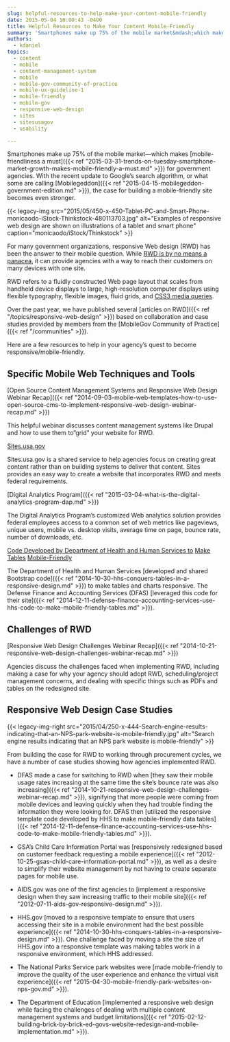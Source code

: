 ```yaml
---
slug: helpful-resources-to-help-make-your-content-mobile-friendly
date: 2015-05-04 10:00:43 -0400
title: Helpful Resources to Make Your Content Mobile-Friendly
summary: 'Smartphones make up 75% of the mobile market&mdash;which makes mobile-friendliness a must for government agencies. With the recent update to Google’s search algorithm, or what some are calling Mobilegeddon, the case for building a mobile-friendly site becomes even stronger. For many government organizations, responsive Web design (RWD) has been the answer to their mobile question.'
authors:
  - kdaniel
topics:
  - content
  - mobile
  - content-management-system
  - mobile
  - mobile-gov-community-of-practice
  - mobile-ux-guideline-1
  - mobile-friendly
  - mobile-gov
  - responsive-web-design
  - sites
  - sitesusagov
  - usability

---
```


Smartphones make up 75% of the mobile market—which makes [mobile-friendliness a must]({{< ref "2015-03-31-trends-on-tuesday-smartphone-market-growth-makes-mobile-friendly-a-must.md" >}}) for government agencies. With the recent update to Google’s search algorithm, or what some are calling [Mobilegeddon]({{< ref "2015-04-15-mobilegeddon-government-edition.md" >}}), the case for building a mobile-friendly site becomes even stronger.

{{< legacy-img src="2015/05/450-x-450-Tablet-PC-and-Smart-Phone-monicaodo-iStock-Thinkstock-480113703.jpg" alt="Examples of responsive web design are shown on illustrations of a tablet and smart phone" caption="monicaodo/iStock/Thinkstock" >}}

For many government organizations, responsive Web design (RWD) has been the answer to their mobile question. While [RWD is by no means a panacea](http://www.smashingmagazine.com/2014/07/22/responsive-web-design-should-not-be-your-only-mobile-strategy/), it can provide agencies with a way to reach their customers on many devices with one site.

RWD refers to a fluidly constructed Web page layout that scales from handheld device displays to large, high-resolution computer displays using flexible typography, flexible images, fluid grids, and [CSS3 media queries](http://www.w3.org/TR/css3-mediaqueries/).

Over the past year, we have published several [articles on RWD]({{< ref "/topics/responsive-web-design" >}}) based on collaboration and case studies provided by members from the [MobileGov Community of Practice]({{< ref "/communities" >}}).

Here are a few resources to help in your agency&#8217;s quest to become responsive/mobile-friendly.

## Specific Mobile Web Techniques and Tools

[Open Source Content Management Systems and Responsive Web Design Webinar Recap]({{< ref "2014-09-03-mobile-web-templates-how-to-use-open-source-cms-to-implement-responsive-web-design-webinar-recap.md" >}})

This helpful webinar discusses content management systems like Drupal and how to use them to“grid” your website for RWD.

[Sites.usa.gov](https://sites.usa.gov/)

Sites.usa.gov is a shared service to help agencies focus on creating great content rather than on building systems to deliver that content. Sites provides an easy way to create a website that incorporates RWD and meets federal requirements.

[Digital Analytics Program]({{< ref "2015-03-04-what-is-the-digital-analytics-program-dap.md" >}})

The Digital Analytics Program&#8217;s customized Web analytics solution provides federal employees access to a common set of web metrics like pageviews, unique users, mobile vs. desktop visits, average time on page, bounce rate, number of downloads, etc.

[Code Developed by Department of Health and Human Services to](https://github.com/HHS/HHS-Responsive-Design) [Make](https://github.com/HHS/HHS-Responsive-Design) [Tables](https://github.com/HHS/HHS-Responsive-Design) [Mobile-Friendly](https://github.com/HHS/HHS-Responsive-Design)

The Department of Health and Human Services [developed and shared Bootstrap code]({{< ref "2014-10-30-hhs-conquers-tables-in-a-responsive-design.md" >}}) to make tables and charts responsive. The Defense Finance and Accounting Services (DFAS) [leveraged this code for their site]({{< ref "2014-12-11-defense-finance-accounting-services-use-hhs-code-to-make-mobile-friendly-tables.md" >}}).

## Challenges of RWD

[Responsive Web Design Challenges Webinar Recap]({{< ref "2014-10-21-responsive-web-design-challenges-webinar-recap.md" >}})

Agencies discuss the challenges faced when implementing RWD, including making a case for why your agency should adopt RWD, scheduling/project management concerns, and dealing with specific things such as PDFs and tables on the redesigned site.

## Responsive Web Design Case Studies

{{< legacy-img-right src="2015/04/250-x-444-Search-engine-results-indicating-that-an-NPS-park-website-is-mobile-friendly.jpg" alt="Search engine results indicating that an NPS park website is mobile-friendly" >}}

From building the case for RWD to working through procurement cycles, we have a number of case studies showing how agencies implemented RWD.

  * DFAS made a case for switching to RWD when [they saw their mobile usage rates increasing at the same time the site’s bounce rate was also increasing]({{< ref "2014-10-21-responsive-web-design-challenges-webinar-recap.md" >}}), signifying that more people were coming from mobile devices and leaving quickly when they had trouble finding the information they were looking for. DFAS then [utilized the responsive template code developed by HHS to make mobile-friendly data tables]({{< ref "2014-12-11-defense-finance-accounting-services-use-hhs-code-to-make-mobile-friendly-tables.md" >}}).

  * GSA’s Child Care Information Portal was [responsively redesigned based on customer feedback requesting a mobile experience]({{< ref "2012-10-25-gsas-child-care-information-portal.md" >}}), as well as a desire to simplify their website management by not having to create separate pages for mobile use.

  * AIDS.gov was one of the first agencies to [implement a responsive design when they saw increasing traffic to their mobile site]({{< ref "2012-07-11-aids-gov-responsive-design.md" >}}).

  * HHS.gov [moved to a responsive template to ensure that users accessing their site in a mobile environment had the best possible experience]({{< ref "2014-10-30-hhs-conquers-tables-in-a-responsive-design.md" >}}). One challenge faced by moving a site the size of HHS.gov into a responsive template was making tables work in a responsive environment, which HHS addressed.

  * The National Parks Service park websites were [made mobile-friendly to improve the quality of the user experience and enhance the virtual visit experience]({{< ref "2015-04-30-mobile-friendly-park-websites-on-nps-gov.md" >}}).

  * The Department of Education [implemented a responsive web design while facing the challenges of dealing with multiple content management systems and budget limitations]({{< ref "2015-02-12-building-brick-by-brick-ed-govs-website-redesign-and-mobile-implementation.md" >}}).
